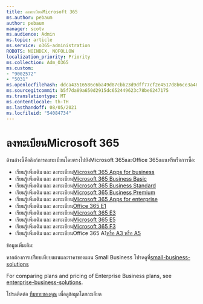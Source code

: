 ```yaml
---
title: ลงทะเบียนMicrosoft 365
ms.author: pebaum
author: pebaum
manager: scotv
ms.audience: Admin
ms.topic: article
ms.service: o365-administration
ROBOTS: NOINDEX, NOFOLLOW
localization_priority: Priority
ms.collection: Adm_O365
ms.custom:
- "9002572"
- "5031"
ms.openlocfilehash: ddca43516586c6ba49d87cbb23d9dff77cf2e4517d8b6ce3a46d00e535b59afb
ms.sourcegitcommit: b5f7da89a650d2915dc652449623c78be6247175
ms.translationtype: MT
ms.contentlocale: th-TH
ms.lasthandoff: 08/05/2021
ms.locfileid: "54084734"
---
```

# <a name="sign-up-for-microsoft-365"></a>ลงทะเบียนMicrosoft 365

ด้านล่างนี้คือลิงก์การลงทะเบียนโดยตรงไปยังMicrosoft 365และOffice 365แผนฟรีหรือการซื้อ:

- เรียนรู้เพิ่มเติม และ ลงทะเบียน[Microsoft 365 Apps for business](https://products.office.com/business/office-365-business?activetab=pivot%3aoverviewtab)
- เรียนรู้เพิ่มเติม และ ลงทะเบียน[Microsoft 365 Business Basic](https://products.office.com/business/office-365-business-essentials?activetab=pivot%3aoverviewtab)
- เรียนรู้เพิ่มเติม และ ลงทะเบียน[Microsoft 365 Business Standard](https://products.office.com/business/office-365-business-premium?activetab=pivot%3aoverviewtab)
- เรียนรู้เพิ่มเติม และ ลงทะเบียน[Microsoft 365 Business Premium](https://www.microsoft.com/microsoft-365/business/microsoft-365-business?activetab=pivot%3aoverviewtab)
- เรียนรู้เพิ่มเติม และ ลงทะเบียน[Microsoft 365 Apps for enterprise](https://products.office.com/business/office-365-proplus-product?activetab=pivot%3aoverviewtab)
- เรียนรู้เพิ่มเติม และ ลงทะเบียน[Office 365 E1](https://www.microsoft.com/microsoft-365/business/office-365-enterprise-e1-business-software?activetab=pivot:overviewtab)
- เรียนรู้เพิ่มเติม และ ลงทะเบียน[Microsoft 365 E3](https://www.microsoft.com/microsoft-365/enterprise-e3-business-software)
- เรียนรู้เพิ่มเติม และ ลงทะเบียน[Microsoft 365 E5](https://www.microsoft.com/microsoft-365/enterprise-e5-business-software?activetab=pivot%3aoverviewtab)
- เรียนรู้เพิ่มเติม และ ลงทะเบียน[Microsoft 365 F3](https://www.microsoft.com/microsoft-365/microsoft-365-enterprise-f3?activetab=pivot%3aoverviewtab)
- เรียนรู้เพิ่มเติม และ ลงทะเบียนOffice 365 A1[หรือ A3 หรือ A5](https://www.microsoft.com/microsoft-365/academic/compare-office-365-education-plans?activetab=tab:primaryr1)

ข้อมูลเพิ่มเติม:

หากต้องการเปรียบเทียบแผนและราคาของแผน Small Business โปรดดูที่[small-business-solutions](https://products.office.com/business/small-business-solutions#office-ContentAreaHeadingTemplate-1cuvapm)

For comparing plans and pricing of Enterprise Business plans, see [enterprise-business-solutions](https://www.microsoft.com/microsoft-365/business/compare-more-office-365-for-business-plans).

โปรดติดต่อ [ทีมขายของคุณ](https://go.microsoft.com/fwlink/?linkid=2127718) เพื่อดูข้อมูลโดยละเอียด
